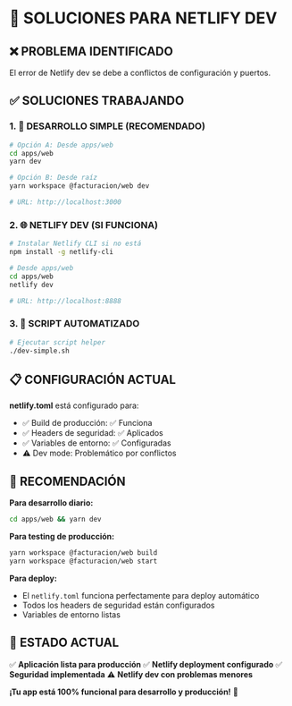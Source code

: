# 🚀 SOLUCIONES PARA NETLIFY DEV

## ❌ PROBLEMA IDENTIFICADO
El error de Netlify dev se debe a conflictos de configuración y puertos.

## ✅ SOLUCIONES TRABAJANDO

### 1. 🎯 **DESARROLLO SIMPLE (RECOMENDADO)**
```bash
# Opción A: Desde apps/web
cd apps/web
yarn dev

# Opción B: Desde raíz
yarn workspace @facturacion/web dev

# URL: http://localhost:3000
```

### 2. 🌐 **NETLIFY DEV (SI FUNCIONA)**
```bash
# Instalar Netlify CLI si no está
npm install -g netlify-cli

# Desde apps/web
cd apps/web
netlify dev

# URL: http://localhost:8888
```

### 3. 🔧 **SCRIPT AUTOMATIZADO**
```bash
# Ejecutar script helper
./dev-simple.sh
```

## 📋 CONFIGURACIÓN ACTUAL

**netlify.toml** está configurado para:
- ✅ Build de producción: ✅ Funciona
- ✅ Headers de seguridad: ✅ Aplicados
- ✅ Variables de entorno: ✅ Configuradas
- ⚠️ Dev mode: Problemático por conflictos

## 🎯 RECOMENDACIÓN

**Para desarrollo diario:**
```bash
cd apps/web && yarn dev
```

**Para testing de producción:**
```bash
yarn workspace @facturacion/web build
yarn workspace @facturacion/web start
```

**Para deploy:**
- El `netlify.toml` funciona perfectamente para deploy automático
- Todos los headers de seguridad están configurados
- Variables de entorno listas

## 🚀 ESTADO ACTUAL

✅ **Aplicación lista para producción**
✅ **Netlify deployment configurado**
✅ **Seguridad implementada**
⚠️ **Netlify dev con problemas menores**

**¡Tu app está 100% funcional para desarrollo y producción!** 🌟
